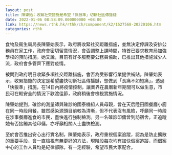 ```yaml
---
layout: post
title: 陳肇始：收緊社交措施是希望「快狠準」切斷社區傳播鏈
date: 2022-01-06 08:58:09.000000000 +08:00
link: https://news.rthk.hk/rthk/ch/component/k2/1627568-20220106.htm
categories: rthk
---
```


食物及衞生局局長陳肇始表示，政府將收緊社交距離措施，並無決定停課及安排公務員在家工作，政府會密切留意情況，會否調整上課時間，特首已要求教育局加強學校的預防措施。她又說，目前有好多服務要公務員協助，已推出其他措施減少人流，政府會多管齊下應對疫情。

被問到政府明日收緊多項社交距離措施，會否為受影響行業提供補貼。陳肇始表示，收緊措施的決定是希望盡快切斷社區傳播鏈，想做到「長痛不如短痛」，透過「快狠準」措施，在14日內將疫情控制，讓業界在農曆新年期間可以做生意，市民可在較安全的情況下歡渡佳節，政府稍後會檢視實施情況。

陳肇始提到，確診的測量師與確診的國泰機組人員母親，曾在天后陸田園餐廳小廚在同一時段用餐，雖然感染源頭目前較為清晰，但不代表沒有風險，呼籲同一時段在涉事餐廳進食的市民，盡快進行強制檢測。另一名確診印傭曾到訪宿舍，正追蹤她有否接觸其他印傭，亦呼籲相關人士盡快檢測。

至於會否推出安心出行實名制，陳肇始表示，政府重視個案追蹤，認為是防止擴散的重要手段，會一直檢視有無更好的方法，現階段每次均有加快個案追蹤，而個案中心的工作人員均是紀律部隊，有一定經驗，希望市民大家配合。
